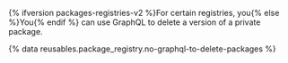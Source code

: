 {% ifversion packages-registries-v2 %}For certain registries, you{% else %}You{% endif %} can use GraphQL to delete a version of a private package. 

{% data reusables.package_registry.no-graphql-to-delete-packages %}